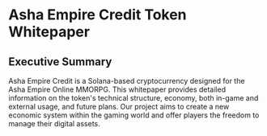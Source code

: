# Asha Empire Credit Token Whitepaper
## Executive Summary
Asha Empire Credit is a Solana-based cryptocurrency designed for the Asha Empire Online MMORPG. This whitepaper provides detailed information on the token's technical structure, economy, both in-game and external usage, and future plans. Our project aims to create a new economic system within the gaming world and offer players the freedom to manage their digital assets.
